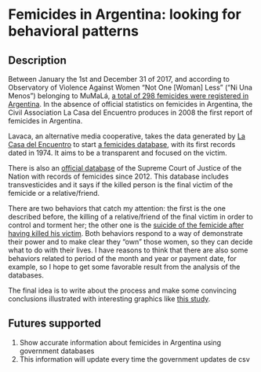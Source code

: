 # Femicides in Argentina: looking for behavioral patterns

## Description

Between January the 1st and December 31 of 2017, and according to Observatory of Violence Against Women “Not One [Woman] Less” (“Ni Una Menos”) belonging to MuMaLá, [a total of 298 femicides were registered in Argentina](http://www.observatorioniunamenos.org.ar/2018/01/26/1-femicidio-cada-29hs-en-el-2017/). In the absence of official statistics on femicides in Argentina, the Civil Association La Casa del Encuentro produces in 2008 the first report of femicides in Argentina.

Lavaca, an alternative media cooperative, takes the data generated by [La Casa del Encuentro](http://www.lacasadelencuentro.org/femicidios.html) to start [a femicides database](https://www.lavaca.org/notas/una-muestra-parcial/), with its first records dated in 1974. It aims to be a transparent and focused on the victim.
  
There is also an [official database](http://datos.gob.ar/dataset/registro-sistematizacion-seguimiento-femicidios-homicidios-agravados-por-genero) of the Supreme Court of Justice of the Nation with records of femicides since 2012. This database includes transvesticides and it says if the killed person is the final victim of the femicide or a relative/friend.

There are two behaviors that catch my attention: the first is the one described before, the killing of a relative/friend of the final victim in order to control and torment her; the other one is the [suicide of the femicide after having killed his victim](https://lmdiario.com.ar/noticia/3041/muchos-femicidios-no-llegan-a-juicio-por-el-suicidio-de-los-criminales). Both behaviors respond to a way of demonstrate their power and to make clear they “own” those women, so they can decide what to do with their lives. I have reasons to think that there are also some behaviors related to period of the month and year or payment date, for example, so I hope to get some favorable result from the analysis of the databases.
  
The final idea is to write about the process and make some convincing conclusions illustrated with interesting graphics like [this study](https://elgatoylacaja.com.ar/jugada-preparada/).
    
## Futures supported

1. Show accurate information about femicides in Argentina using government databases
1. This information will update every time the government updates de csv
